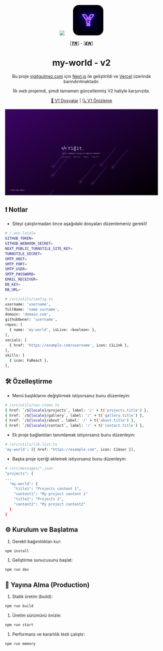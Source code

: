 <div align="center">
  <img src="https://assets.vercel.com/image/upload/v1662130559/nextjs/Icon_dark_background.png" width="100" />
  <span>&nbsp;&nbsp;&nbsp;&nbsp;&nbsp;</span>
  <img src="./public/favicon.png" width="100" />
</div>

<p align="center">
  <a href="./README.tr.md">[𝙏𝙍]</a> - <a href="./README.md">[𝙀𝙉]</a>
</p>

<h1 align="center">
  my-world - v2
</h1>

<p align="center">
  Bu proje <a href="https://yigitgulmez.com" target="_blank">yigitgulmez.com</a> için <a href="https://www.nextjs.org/" target="_blank">Next.js</a> ile geliştirildi ve <a href="https://www.vercel.com/" target="_blank">Vercel</a> üzerinde barındırılmaktadır.
</p>
<p align="center">
  İlk web projemdi, şimdi tamamen güncellenmiş V2 haliyle karşınızda.
</p>
<p align="center">
  <a href="https://github.com/yigitgulmez/my-world/releases/tag/v1" target="_blank">🔗 V1 Dosyalar</a> |
  <a href="https://my-world-hh1pwsiy3-yigitgulmez-projects.vercel.app" target="_blank">🔍 V1 Önizleme</a>
</p>

![image](./images/myworld0.png)

## ❗ Notlar

- Siteyi çalıştırmadan önce aşağıdaki dosyaları düzenlemeniz gerekli!

```sh
# /.env.locale
GITHUB_TOKEN=
GITHUB_WEBHOOK_SECRET=
NEXT_PUBLIC_TURNSTILE_SITE_KEY=
TURNSTILE_SECRET=
SMTP_HOST=
SMTP_PORT=
SMTP_USER=
SMTP_PASSWORD=
EMAIL_RECEIVER=
DB_KEY=
DB_URL=
```

```sh
# /src/utils/config.ts
username: 'username',
fullName: 'name surname',
domain: 'domain.com',
githubOwner: 'username',
repos: [
  { name: 'my-world', isLive: <boolean> },
],
socials: [
  { href: 'https://example.com/username', icon: CiLink },
],
skills: [
  { icon: FaReact },
],
```

## 🛠️ Özelleştirme

- Menü başlıklarını değiştirmek istiyorsanız bunu düzenleyin:

```sh
# /src/utils/nav-items.ts
{ href: `/${locale}/projects`, label: '/' + t('projects.title') },
{ href: `/${locale}/gallery`, label: '/' + t('gallery.title') },
{ href: `/${locale}/about`, label: '/' + t('about.title') },
{ href: `/${locale}/contact`, label: '/' + t('contact.title') },
```

- Ek proje bağlantıları tanımlamak istiyorsanız bunu düzenleyin:

```sh
# /src/utils/lik-list.ts
'my-world': [{ href: "https://example.com", icon: CiUser }],
```

- Başka proje içeriği eklemek istiyorsanız bunu düzenleyin:

```sh
# /src/messages/*.json
"projects": {
...
  "my-world": {
    "title1": "Projects content 1",
    "content1": "My project content 1"
    "title2": "Projects 2",
    "content2": "My project content2"
  }
}
```

## ⚙️ Kurulum ve Başlatma

1. Gerekli bağımlılıkları kur:

```sh
npm install
```

1. Geliştirme sunucusunu başlat:

```sh
npm run dev
```

## 🚀 Yayına Alma (Production)

1. Statik üretim (build):

```sh
npm run build
```

1. Üretim sürümünü önizle:

```sh
npm run start
```

1. Performans ve kararlılık testi çalıştır:

```sh
npm run memory
``` 
